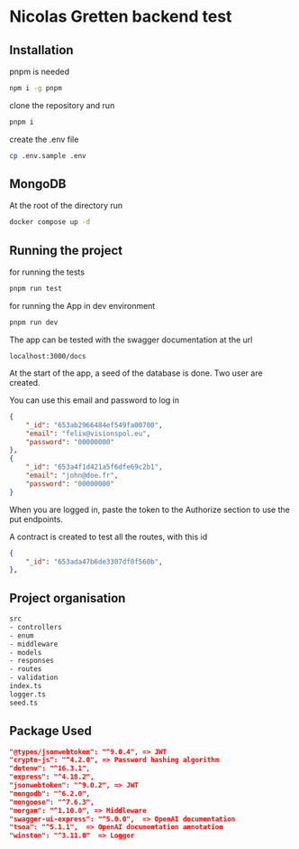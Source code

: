 # Nicolas Gretten backend test

## Installation
pnpm is needed
```bash
npm i -g pnpm
```

clone the repository and run
```bash
pnpm i
```

create the .env file
```bash
cp .env.sample .env
```

## MongoDB
At the root of the directory run
```bash
docker compose up -d
```

## Running the project
for running the tests
```bash
pnpm run test
```

for running the App in dev environment
```bash
pnpm run dev
```

The app can be tested with the swagger documentation at the url
```
localhost:3000/docs
```

At the start of the app, a seed of the database is done.
Two user are created.

You can use this email and password to log in
``` json
{
    "_id": "653ab2966484ef549fa00700",
    "email": "felix@visionspol.eu",
    "password": "00000000"
},
{
    "_id": "653a4f1d421a5f6dfe69c2b1",
    "email": "john@doe.fr",
    "password": "00000000"
}
```

When you are logged in, paste the token to the Authorize section to use the put endpoints.

A contract is created to test all the routes, with this id
``` json
{
    "_id": "653ada47b6de3307df0f560b",
},

```

## Project organisation
```bash
src
- controllers
- enum
- middleware
- models
- responses
- routes
- validation
index.ts
logger.ts
seed.ts
```
## Package Used
```json
"@types/jsonwebtoken": "^9.0.4", => JWT
"crypto-js": "^4.2.0", => Password hashing algorithm
"dotenv": "^16.3.1",
"express": "^4.18.2",
"jsonwebtoken": "^9.0.2", => JWT
"mongodb": "^6.2.0",
"mongoose": "^7.6.3",
"morgan": "^1.10.0", => Middleware
"swagger-ui-express": "^5.0.0",  => OpenAI documentation
"tsoa": "^5.1.1",  => OpenAI documentation annotation
"winston": "^3.11.0"  => Logger
```

